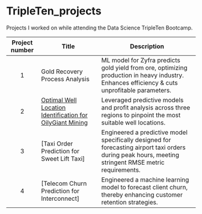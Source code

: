 # TripleTen_projects
Projects I worked on while attending the Data Science TripleTen Bootcamp.


| Project number | Title | Description |
| :-----------: | ----------- |----------- |
| 1 | Gold Recovery Process Analysis | ML model for Zyfra predicts gold yield from ore, optimizing production in heavy industry. Enhances efficiency & cuts unprofitable parameters. |
| 2 | [Optimal Well Location Identification for OilyGiant Mining]([https://github.com/zarina-perez/TripleTen_projects/tree/main/02-EDA_project](https://github.com/anthony-callender/TripleTen_projects/tree/main/optimal_oil_well)) | Leveraged predictive models and profit analysis across three regions to pinpoint the most suitable well locations. |
| 3 | [Taxi Order Prediction for Sweet Lift Taxi] | Engineered a predictive model specifically designed for forecasting airport taxi orders during peak hours, meeting stringent RMSE metric requirements. |
| 4 | [Telecom Churn Prediction for Interconnect] | Engineered a machine learning model to forecast client churn, thereby enhancing customer retention strategies. |
